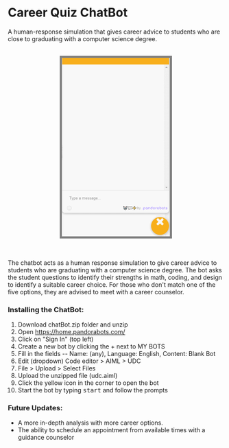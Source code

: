 # Career Quiz ChatBot
A human-response simulation that gives career advice to students who are close to graduating with a computer science degree.<br><br>

<p align="center">
  <kbd>
<img src="chatbot.gif" alt="DateSaver" style="border:5px solid grey" width="50%"></img>
  </kbd>
</p><br>

The chatbot acts as a human response simulation to give career advice to students who are graduating with a computer science degree. The bot asks the student questions to identify their strengths in math, coding, and design to identify a suitable career choice. For those who don't match one of the five options, they are advised to meet with a career counselor.


### Installing the ChatBot:
1. Download chatBot.zip folder and unzip
2. Open https://home.pandorabots.com/ 
3. Click on "Sign In" (top left)
4. Create a new bot by clicking the + next to MY BOTS
5. Fill in the fields -- Name: (any), Language: English, Content: Blank Bot
6. Edit (dropdown) Code editor > AIML > UDC
7. File > Upload > Select Files
8. Upload the unzipped file (udc.aiml)
9. Click the yellow icon in the corner to open the bot
10. Start the bot by typing <kbd>start</kbd> and follow the prompts

### Future Updates:
<ul>
  <li>A more in-depth analysis with more career options.</li>
  <li>The ability to schedule an appointment from available times with a guidance counselor</li>
